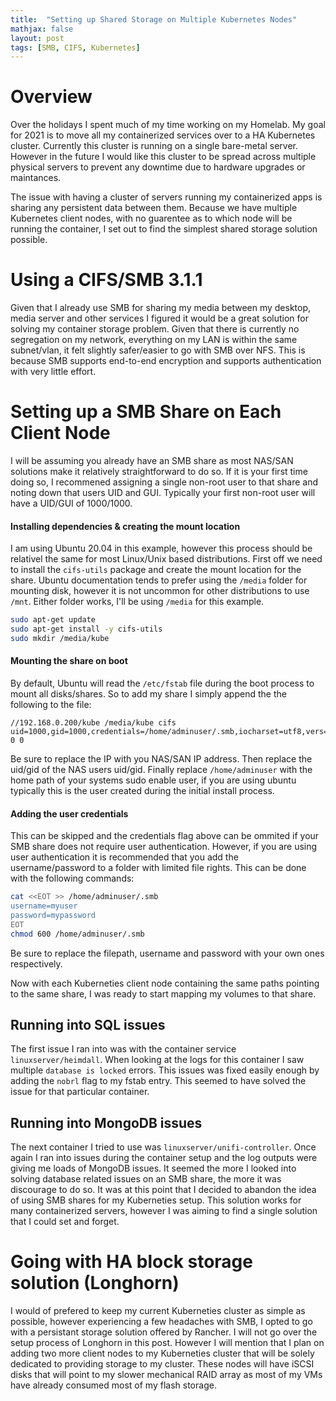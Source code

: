 ```yaml
---
title:  "Setting up Shared Storage on Multiple Kubernetes Nodes"
mathjax: false
layout: post
tags: [SMB, CIFS, Kubernetes]
---
```


# Overview
Over the holidays I spent much of my time working on my Homelab. My goal for 2021 is to move
all my containerized services over to a HA Kubernetes cluster. Currently this cluster is running
on a single bare-metal server. However in the future I would like this cluster to be spread
across multiple physical servers to prevent any downtime due to hardware upgrades or maintances.

The issue with having a cluster of servers running my containerized apps is sharing any persistent
data between them. Because we have multiple Kubernetes client nodes, with no guarentee as to which 
node will be running the container, I set out to find the simplest shared storage solution possible.



# Using a CIFS/SMB 3.1.1
Given that I already use SMB for sharing my media between my desktop, media server and other services
I figured it would be a great solution for solving my container storage problem. Given that there is
currently no segregation on my network, everything on my LAN is within the same subnet/vlan, it felt
slightly safer/easier to go with SMB over NFS. This is because SMB supports end-to-end encryption and 
supports authentication with very little effort.

# Setting up a SMB Share on Each Client Node
I will be assuming you already have an SMB share as most NAS/SAN solutions make it
relatively straightforward to do so. If it is your first time doing so, I recommened assigning a
single non-root user to that share and noting down that users UID and GUI. Typically your first non-root
user will have a UID/GUI of 1000/1000.

#### Installing dependencies & creating the mount location
I am using Ubuntu 20.04 in this example, however this process should be relativel the same for most
Linux/Unix based distributions.  First off we need to install the `cifs-utils` package and create the
mount location for the share. Ubuntu documentation tends to prefer using the `/media` folder for mounting
disk, however it is not uncommon for other distributions to use `/mnt`. Either folder works, I'll be using
`/media` for this example.

```bash
sudo apt-get update
sudo apt-get install -y cifs-utils
sudo mkdir /media/kube
```

#### Mounting the share on boot
By default, Ubuntu will read the `/etc/fstab` file during the boot process to mount all disks/shares. So 
to add my share I simply append the the following to the file:

```text
//192.168.0.200/kube /media/kube cifs uid=1000,gid=1000,credentials=/home/adminuser/.smb,iocharset=utf8,vers=3.1.1,noperm,seal 0 0
```

Be sure to replace the IP with you NAS/SAN IP address. Then replace the uid/gid of the NAS users uid/gid.
Finally replace `/home/adminuser` with the home path of your systems sudo enable user, if you are using 
ubuntu typically this is the user created during the initial install process.

#### Adding the user credentials
This can be skipped and the credentials flag above can be ommited if your SMB share does not require user
authentication. However, if you are using user authentication it is recommended that you add the username/password
to a folder with limited file rights. This can be done with the following commands:

```bash
cat <<EOT >> /home/adminuser/.smb
username=myuser
password=mypassword
EOT
chmod 600 /home/adminuser/.smb
```

Be sure to replace the filepath, username and password with your own ones respectively.

Now with each Kuberneties client node containing the same paths pointing to the same share, I was ready to start
mapping my volumes to that share.

## Running into SQL issues
The first issue I ran into was with the container service `linuxserver/heimdall`. When looking at
the logs for this container I saw multiple `database is locked` errors. This issues was fixed easily enough
by adding the `nobrl` flag to my fstab entry. This seemed to have solved the issue for that particular container.

## Running into MongoDB issues
The next container I tried to use was `linuxserver/unifi-controller`. Once again I ran into issues during the
container setup and the log outputs were giving me loads of MongoDB issues. It seemed the more I looked into
solving database related issues on an SMB share, the more it was discourage to do so. It was at this point that
I decided to abandon the idea of using SMB shares for my Kuberneties setup. This solution works for many containerized
servers, however I was aiming to find a single solution that I could set and forget.

# Going with HA block storage solution (Longhorn)
I would of prefered to keep my current Kuberneties cluster as simple as possible, however experiencing a few headaches
with SMB, I opted to go with a persistant storage solution offered by Rancher. I will not go over the setup process
of Longhorn in this post. However I will mention that I plan on adding two more client nodes to my Kuberneties cluster
that will be solely dedicated to providing storage to my cluster. These nodes will have iSCSI disks that will point to
my slower mechanical RAID array as most of my VMs have already consumed most of my flash storage.
